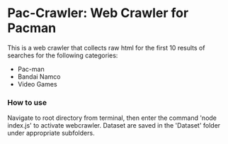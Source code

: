 # Pac-Crawler: Web Crawler for Pacman

This is a web crawler that collects raw html for the first 10 results of searches for the following categories:
- Pac-man
- Bandai Namco
- Video Games

### How to use
Navigate to root directory from terminal, then enter the command 'node index.js' to activate webcrawler.
Dataset are saved in the 'Dataset' folder under appropriate subfolders.